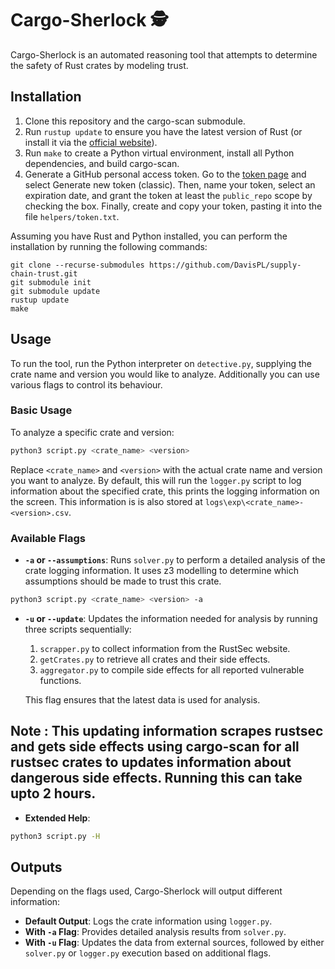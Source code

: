 # Cargo-Sherlock 🕵️

Cargo-Sherlock is an automated reasoning tool that attempts to determine the safety of Rust crates by modeling trust. 

## Installation

1. Clone this repository and the cargo-scan submodule.
2. Run `rustup update` to ensure you have the latest version of Rust (or install it via the [official website]((https://www.rust-lang.org/tools/install))).
3. Run `make` to create a Python virtual environment, install all Python dependencies, and build cargo-scan.
4. Generate a GitHub personal access token. Go to the [token page](https://github.com/settings/tokens/new) and select Generate new token (classic). Then, name your token, select an expiration date, and grant the token at least the `public_repo` scope by checking the box. Finally, create and copy your token, pasting it into the file `helpers/token.txt`.

Assuming you have Rust and Python installed, you can perform the installation by running the following commands:
```
git clone --recurse-submodules https://github.com/DavisPL/supply-chain-trust.git
git submodule init
git submodule update
rustup update
make
```

## Usage
To run the tool, run the Python interpreter on `detective.py`, supplying the crate name and version you would like to analyze. Additionally you can use various flags to control its behaviour. 

### Basic Usage

To analyze a specific crate and version:

```bash
python3 script.py <crate_name> <version>
```

Replace `<crate_name>` and `<version>` with the actual crate name and version you want to analyze. By default, this will run the `logger.py` script to log information about the specified crate, this prints the logging information on the screen. This information is is also stored at `logs\exp\<crate_name>-<version>.csv`.

### Available Flags

- **`-a` or `--assumptions`**: Runs `solver.py` to perform a detailed analysis of the crate logging information. It uses z3 modelling to determine which assumptions should be made to trust this crate.


```bash
python3 script.py <crate_name> <version> -a
```

- **`-u` or `--update`**: Updates the information needed for analysis by running three scripts sequentially:
  1. `scrapper.py` to collect information from the RustSec website.
  2. `getCrates.py` to retrieve all crates and their side effects.
  3. `aggregator.py` to compile side effects for all reported vulnerable functions.
   
  This flag ensures that the latest data is used for analysis.
 ## Note : This updating information scrapes rustsec and gets side effects using cargo-scan for all rustsec crates to updates information about dangerous side effects. Running this can take upto 2 hours. 


- **Extended Help**:

```bash
python3 script.py -H
```

## Outputs

Depending on the flags used, Cargo-Sherlock will output different information:
- **Default Output**: Logs the crate information using `logger.py`.
- **With `-a` Flag**: Provides detailed analysis results from `solver.py`.
- **With `-u` Flag**: Updates the data from external sources, followed by either `solver.py` or `logger.py` execution based on additional flags.

